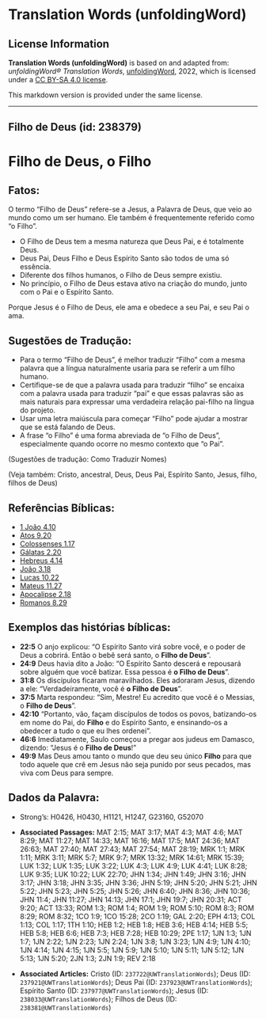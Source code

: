 # Translation Words (unfoldingWord)

## License Information

**Translation Words (unfoldingWord)** is based on and adapted from: _unfoldingWord® Translation Words_, [unfoldingWord](https://unfoldingword.org/utw), 2022, which is licensed under a [CC BY-SA 4.0 license](https://creativecommons.org/licenses/by-sa/4.0/legalcode.en).

This markdown version is provided under the same license.



--------------------------------

## Filho de Deus (id: 238379)

Filho de Deus, o Filho
======================

Fatos:
------

O termo “Filho de Deus” refere\-se a Jesus, a Palavra de Deus, que veio ao mundo como um ser humano. Ele também é frequentemente referido como “o Filho”.

* O Filho de Deus tem a mesma natureza que Deus Pai, e é totalmente Deus.
* Deus Pai, Deus Filho e Deus Espírito Santo são todos de uma só essência.
* Diferente dos filhos humanos, o Filho de Deus sempre existiu.
* No princípio, o Filho de Deus estava ativo na criação do mundo, junto com o Pai e o Espírito Santo.

Porque Jesus é o Filho de Deus, ele ama e obedece a seu Pai, e seu Pai o ama.

Sugestões de Tradução:
----------------------

* Para o termo “Filho de Deus”, é melhor traduzir “Filho” com a mesma palavra que a língua naturalmente usaria para se referir a um filho humano.
* Certifique\-se de que a palavra usada para traduzir “filho” se encaixa com a palavra usada para traduzir “pai” e que essas palavras são as mais naturais para expressar uma verdadeira relação pai\-filho na língua do projeto.
* Usar uma letra maiúscula para começar “Filho” pode ajudar a mostrar que se está falando de Deus.
* A frase “o Filho” é uma forma abreviada de “o Filho de Deus”, especialmente quando ocorre no mesmo contexto que “o Pai”.

(Sugestões de tradução: Como Traduzir Nomes)

(Veja também: Cristo, ancestral, Deus, Deus Pai, Espírito Santo, Jesus, filho, filhos de Deus)

Referências Bíblicas:
---------------------

* [1 João 4\.10](https://ref.ly/1John4:10)
* [Atos 9\.20](https://ref.ly/Acts9:20)
* [Colossenses 1\.17](https://ref.ly/Col1:17)
* [Gálatas 2\.20](https://ref.ly/Gal2:20)
* [Hebreus 4\.14](https://ref.ly/Heb4:14)
* [João 3\.18](https://ref.ly/John3:18)
* [Lucas 10\.22](https://ref.ly/Luke10:22)
* [Mateus 11\.27](https://ref.ly/Matt11:27)
* [Apocalipse 2\.18](https://ref.ly/Rev2:18)
* [Romanos 8\.29](https://ref.ly/Rom8:29)

Exemplos das histórias bíblicas:
--------------------------------

* **22:5** O anjo explicou: “O Espírito Santo virá sobre você, e o poder de Deus a cobrirá. Então o bebê será santo, o **Filho de Deus**”.
* **24:9** Deus havia dito a João: “O Espírito Santo descerá e repousará sobre alguém que você batizar. Essa pessoa é **o Filho de Deus**”.
* **31:8** Os discípulos ficaram maravilhados. Eles adoraram Jesus, dizendo a ele: “Verdadeiramente, você é **o Filho de Deus**”.
* **37:5** Marta respondeu: “Sim, Mestre! Eu acredito que você é o Messias, o **Filho de Deus**”.
* **42:10** “Portanto, vão, façam discípulos de todos os povos, batizando\-os em nome do Pai, do **Filho** e do Espírito Santo, e ensinando\-os a obedecer a tudo o que eu lhes ordenei”.
* **46:6** Imediatamente, Saulo começou a pregar aos judeus em Damasco, dizendo: “Jesus é o **Filho de Deus**!”
* **49:9** Mas Deus amou tanto o mundo que deu seu único **Filho** para que todo aquele que crê em Jesus não seja punido por seus pecados, mas viva com Deus para sempre.

Dados da Palavra:
-----------------

* Strong’s: H0426, H0430, H1121, H1247, G23160, G52070

* **Associated Passages:** MAT 2:15; MAT 3:17; MAT 4:3; MAT 4:6; MAT 8:29; MAT 11:27; MAT 14:33; MAT 16:16; MAT 17:5; MAT 24:36; MAT 26:63; MAT 27:40; MAT 27:43; MAT 27:54; MAT 28:19; MRK 1:1; MRK 1:11; MRK 3:11; MRK 5:7; MRK 9:7; MRK 13:32; MRK 14:61; MRK 15:39; LUK 1:32; LUK 1:35; LUK 3:22; LUK 4:3; LUK 4:9; LUK 4:41; LUK 8:28; LUK 9:35; LUK 10:22; LUK 22:70; JHN 1:34; JHN 1:49; JHN 3:16; JHN 3:17; JHN 3:18; JHN 3:35; JHN 3:36; JHN 5:19; JHN 5:20; JHN 5:21; JHN 5:22; JHN 5:23; JHN 5:25; JHN 5:26; JHN 6:40; JHN 8:36; JHN 10:36; JHN 11:4; JHN 11:27; JHN 14:13; JHN 17:1; JHN 19:7; JHN 20:31; ACT 9:20; ACT 13:33; ROM 1:3; ROM 1:4; ROM 1:9; ROM 5:10; ROM 8:3; ROM 8:29; ROM 8:32; 1CO 1:9; 1CO 15:28; 2CO 1:19; GAL 2:20; EPH 4:13; COL 1:13; COL 1:17; 1TH 1:10; HEB 1:2; HEB 1:8; HEB 3:6; HEB 4:14; HEB 5:5; HEB 5:8; HEB 6:6; HEB 7:3; HEB 7:28; HEB 10:29; 2PE 1:17; 1JN 1:3; 1JN 1:7; 1JN 2:22; 1JN 2:23; 1JN 2:24; 1JN 3:8; 1JN 3:23; 1JN 4:9; 1JN 4:10; 1JN 4:14; 1JN 4:15; 1JN 5:5; 1JN 5:9; 1JN 5:10; 1JN 5:11; 1JN 5:12; 1JN 5:13; 1JN 5:20; 2JN 1:3; 2JN 1:9; REV 2:18
* **Associated Articles:** Cristo (ID: `237722@UWTranslationWords`); Deus (ID: `237921@UWTranslationWords`); Deus Pai (ID: `237923@UWTranslationWords`); Espírito Santo (ID: `237977@UWTranslationWords`); Jesus (ID: `238033@UWTranslationWords`); Filhos de Deus (ID: `238381@UWTranslationWords`)

